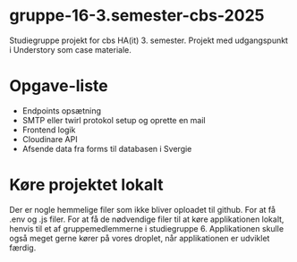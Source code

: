# gruppe-16-3.semester-cbs-2025
Studiegruppe projekt for cbs HA(it) 3. semester. Projekt med udgangspunkt i Understory som case materiale.

# Opgave-liste
- Endpoints opsætning
- SMTP eller twirl protokol setup og oprette en mail
- Frontend logik
- Cloudinare API
- Afsende data fra forms til databasen i Svergie

# Køre projektet lokalt
Der er nogle hemmelige filer som ikke bliver oploadet til github. For at få .env og .js filer.
For at få de nødvendige filer til at køre applikationen lokalt, henvis til et af gruppemedlemmerne i studiegruppe 6.
Applikationen skulle også meget gerne kører på vores droplet, når applikationen er udviklet færdig.